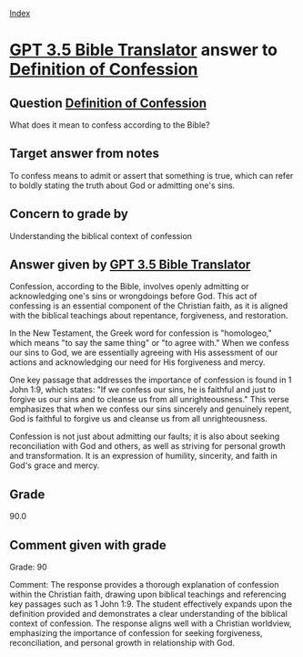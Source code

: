
[Index](../../index.md)
# [GPT 3.5 Bible Translator](../../answering_models/GPT_3.5_Bible_Translator.md) answer to [Definition of Confession](../../questions/Definition_of_Confession.md)

## Question [Definition of Confession](../../questions/Definition_of_Confession.md)
What does it mean to confess according to the Bible?

## Target answer from notes
To confess means to admit or assert that something is true, which can refer to boldly stating the truth about God or admitting one's sins.

## Concern to grade by
Understanding the biblical context of confession

## Answer given by [GPT 3.5 Bible Translator](../../answering_models/GPT_3.5_Bible_Translator.md)
Confession, according to the Bible, involves openly admitting or acknowledging one's sins or wrongdoings before God. This act of confessing is an essential component of the Christian faith, as it is aligned with the biblical teachings about repentance, forgiveness, and restoration.

In the New Testament, the Greek word for confession is "homologeo," which means "to say the same thing" or "to agree with." When we confess our sins to God, we are essentially agreeing with His assessment of our actions and acknowledging our need for His forgiveness and mercy.

One key passage that addresses the importance of confession is found in 1 John 1:9, which states: "If we confess our sins, he is faithful and just to forgive us our sins and to cleanse us from all unrighteousness." This verse emphasizes that when we confess our sins sincerely and genuinely repent, God is faithful to forgive us and cleanse us from all unrighteousness.

Confession is not just about admitting our faults; it is also about seeking reconciliation with God and others, as well as striving for personal growth and transformation. It is an expression of humility, sincerity, and faith in God's grace and mercy.

## Grade
90.0

## Comment given with grade
Grade: 90

Comment: The response provides a thorough explanation of confession within the Christian faith, drawing upon biblical teachings and referencing key passages such as 1 John 1:9. The student effectively expands upon the definition provided and demonstrates a clear understanding of the biblical context of confession. The response aligns well with a Christian worldview, emphasizing the importance of confession for seeking forgiveness, reconciliation, and personal growth in relationship with God.
